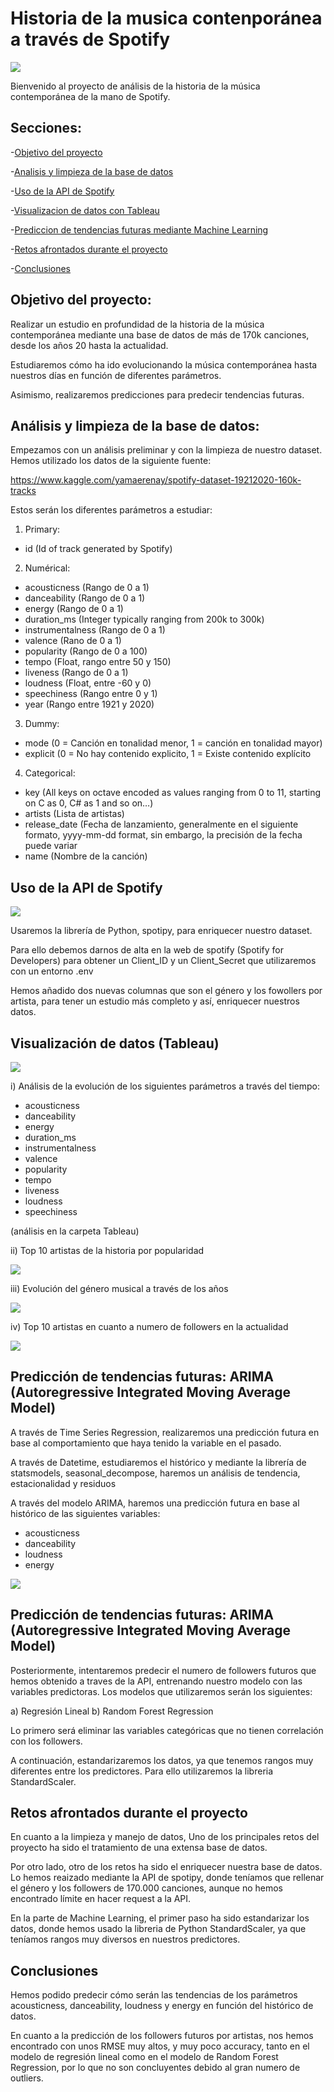 # Historia de la musica contenporánea a través de Spotify

![](imagenes/imagen1_spotify.png)

Bienvenido al proyecto de análisis de la historia de la música contemporánea  de la mano de Spotify.

## Secciones:
-[Objetivo del proyecto](#Objetivo-del-proyecto)

-[Analisis y limpieza de la base de datos](#Analis-y-limpiezada-de-la-base-de-datos)

-[Uso de la API de Spotify](#Uso-de-la-API-de-Spotify)

-[Visualizacion de datos con Tableau](#Visualizacion-de-datos-con-Tableau)

-[Prediccion de tendencias futuras mediante Machine Learning](#MPrediccion-de-tendecias-futuras-mediante-Machine-Learning)

-[Retos afrontados durante el proyecto](#Retos-afrontados-durante-el-proycto)

-[Conclusiones](#Conclusiones)


## Objetivo del proyecto:

Realizar un estudio en profundidad de la historia de la música contemporánea mediante una base de datos de más de 170k canciones, desde los años 20 hasta la actualidad.

Estudiaremos cómo ha ido evolucionando la música contemporánea hasta nuestros días en función de diferentes parámetros.

Asimismo, realizaremos predicciones para predecir tendencias futuras.

## Análisis y limpieza de la base de datos:

Empezamos con un análisis preliminar y con la limpieza de nuestro dataset. Hemos utilizado los datos de la siguiente fuente: 

https://www.kaggle.com/yamaerenay/spotify-dataset-19212020-160k-tracks

Estos serán los diferentes parámetros a estudiar:

1) Primary:
- id (Id of track generated by Spotify)
2) Numérical:
- acousticness (Rango de 0 a 1)
- danceability (Rango de 0 a 1)
- energy (Rango de 0 a 1)
- duration_ms (Integer typically ranging from 200k to 300k)
- instrumentalness (Rango de 0 a 1)
- valence (Rano de 0 a 1)
- popularity (Rango de 0 a 100)
- tempo (Float,  rango entre 50 y 150)
- liveness (Rango de 0 a 1)
- loudness (Float, entre -60 y 0)
- speechiness (Rango entre 0 y 1)
- year (Rango entre 1921 y 2020)
3) Dummy:
- mode (0 = Canción en tonalidad menor, 1 = canción en tonalidad mayor)
- explicit (0 = No hay contenido explicito, 1 = Existe contenido explícito
4) Categorical:
- key (All keys on octave encoded as values ranging from 0 to 11, starting on C as 0, C# as 1 and so on…)
- artists (Lista de artistas)
- release_date (Fecha de lanzamiento, generalmente en el siguiente formato, yyyy-mm-dd format, sin embargo, la precisión de la fecha puede variar
- name (Nombre de la canción)

## Uso de la API de Spotify

![](imagenes/spotify_for_developers.png)

Usaremos la librería de Python, spotipy, para enriquecer nuestro dataset.

Para ello debemos darnos de alta en la web de spotify (Spotify for Developers) para obtener un Client_ID y un Client_Secret que utilizaremos con un entorno .env

Hemos añadido dos nuevas columnas que son el género y los fowollers por artista, para tener un estudio más completo y así, enriquecer nuestros datos.

## Visualización de datos (Tableau)

![](imagenes/roling.png)

i) Análisis de la evolución de los siguientes parámetros a través del tiempo:

- acousticness
- danceability
- energy
- duration_ms
- instrumentalness 
- valence 
- popularity
- tempo
- liveness
- loudness
- speechiness

(análisis en la carpeta Tableau)

ii) Top 10 artistas de la historia por popularidad

![](Tableau/top_10_artist.png)

iii) Evolución del género musical a través de los años

![](imagenes/generos.png)

iv) Top 10 artistas en cuanto a numero de followers en la actualidad

![](Tableau/top_followers.png)

## Predicción de tendencias futuras: ARIMA (Autoregressive Integrated Moving Average Model)

A través de Time Series Regression, realizaremos una predicción futura en base al comportamiento que haya tenido la variable en el pasado.

A través de Datetime, estudiaremos el histórico y mediante la librería de statsmodels, seasonal_decompose, haremos un análisis de tendencia, estacionalidad y residuos

A través del modelo ARIMA, haremos una predicción futura en base al histórico de las siguientes variables:

- acousticness
- danceability
- loudness
- energy

![](imagenes/danzability_forecast.png)

## Predicción de tendencias futuras: ARIMA (Autoregressive Integrated Moving Average Model)

Posteriormente, intentaremos predecir el numero de followers futuros que hemos obtenido a traves de la API, entrenando nuestro modelo con las variables predictoras. Los modelos que utilizaremos serán los siguientes:

a) Regresión Lineal
b) Random Forest Regression

Lo primero será eliminar las variables categóricas que no tienen correlación con los followers.

A continuación, estandarizaremos los datos, ya que tenemos rangos muy diferentes entre los predictores. Para ello utilizaremos la libreria StandardScaler.

## Retos afrontados durante el proyecto

En cuanto a la limpieza y manejo de datos, Uno de los principales retos del proyecto ha sido el tratamiento de una extensa base de datos.

Por otro lado, otro de los retos ha sido el enriquecer nuestra base de datos. Lo hemos reaizado mediante la API de spotipy, donde teníamos que rellenar el género y los followers de 170.000 canciones, aunque no hemos encontrado límite en hacer request a la API.

En la parte de Machine Learning, el primer paso ha sido estandarizar los datos, donde hemos usado la libreria de Python StandardScaler, ya que teníamos rangos muy diversos en nuestros predictores.

## Conclusiones

Hemos podido predecir cómo serán las tendencias de los parámetros acousticness, danceability, loudness y energy en función del histórico de datos.

En cuanto a la predicción de los followers futuros por artistas, nos hemos encontrado con unos RMSE muy altos, y muy poco accuracy, tanto en el modelo de regresión lineal como en el modelo de Random Forest Regression, por lo que no son concluyentes debido al gran numero de outliers.


